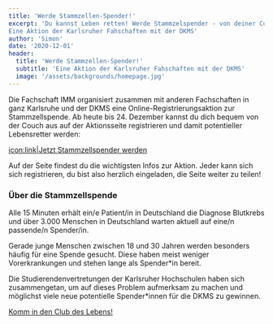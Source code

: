 ```yaml
---
title: 'Werde Stammzellen-Spender!'
excerpt: 'Du kannst Leben retten! Werde Stammzelspender - von deiner Couch aus.
Eine Aktion der Karlsruher Fahschaften mit der DKMS'
author: 'Simon'
date: '2020-12-01'
header:
  title: 'Werde Stammzellen-Spender!'
  subtitle: 'Eine Aktion der Karlsruher Fahschaften mit der DKMS'
  image: '/assets/backgrounds/homepage.jpg'
---
```


Die Fachschaft IMM organisiert zusammen mit anderen Fachschaften in ganz
Karlsruhe und der DKMS eine Online-Registrierungsaktion zur Stammzellspende. Ab
heute bis 24. Dezember kannst du dich bequem von der Couch aus auf der Aktionsseite
registrieren und damit potentieller Lebensretter werden:

[icon:link|Jetzt Stammzellspender werden](https://www.dkms.de/studis-ka)

Auf der Seite findest du die wichtigsten Infos zur Aktion. Jeder kann sich sich
registrieren, du bist also herzlich eingeladen, die Seite weiter zu teilen!

### Über die Stammzellspende

Alle 15 Minuten erhält ein/e Patient/in in Deutschland die Diagnose Blutkrebs
und über 3.000 Menschen in Deutschland warten aktuell auf eine/n passende/n
Spender/in.

Gerade junge Menschen zwischen 18 und 30 Jahren werden besonders häufig für eine
Spende gesucht. Diese haben meist weniger Vorerkrankungen und stehen lange als
Spender*in bereit.

Die Studierendenvertretungen der Karlsruher Hochschulen haben sich
zusammengetan, um auf dieses Problem aufmerksam zu machen und möglichst viele
neue potentielle Spender*innen für die DKMS zu gewinnen.

[Komm in den Club des Lebens!](https://www.dkms.de/studis-ka)

